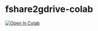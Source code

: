 # fshare2gdrive-colab
<a href="https://colab.research.google.com/github/Nonmef/fshare2gdrive-colab/blob/master/fshare2gdrive-colab.ipynb" target="_parent\"><img src="https://colab.research.google.com/assets/colab-badge.svg" alt="Open In Colab"/></a>
